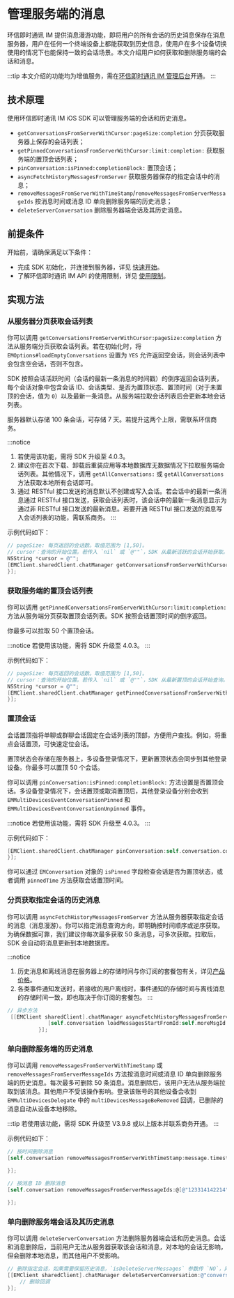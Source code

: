 # 管理服务端的消息

<Toc />

环信即时通讯 IM 提供消息漫游功能，即将用户的所有会话的历史消息保存在消息服务器，用户在任何一个终端设备上都能获取到历史信息，使用户在多个设备切换使用的情况下也能保持一致的会话场景。本文介绍用户如何获取和删除服务端的会话和消息。

:::tip
本文介绍的功能均为增值服务，需在[环信即时通讯 IM 管理后台](https://console.easemob.com/user/login)开通。
:::

## 技术原理

使用环信即时通讯 IM iOS SDK 可以管理服务端的会话和历史消息。

- `getConversationsFromServerWithCursor:pageSize:completion` 分页获取服务器上保存的会话列表；
- `getPinnedConversationsFromServerWithCursor:limit:completion:` 获取服务端的置顶会话列表；
- `pinConversation:isPinned:completionBlock:` 置顶会话；
- `asyncFetchHistoryMessagesFromServer` 获取服务器保存的指定会话中的消息；
- `removeMessagesFromServerWithTimeStamp`/`removeMessagesFromServerMessageIds` 按消息时间或消息 ID 单向删除服务端的历史消息；
- `deleteServerConversation` 删除服务器端会话及其历史消息。

## 前提条件

开始前，请确保满足以下条件：

- 完成 SDK 初始化，并连接到服务器，详见 [快速开始](quickstart.html)。
- 了解环信即时通讯 IM API 的使用限制，详见 [使用限制](/product/limitation.html)。

## 实现方法

### 从服务器分页获取会话列表

你可以调用 `getConversationsFromServerWithCursor:pageSize:completion` 方法从服务端分页获取会话列表。若在初始化时，将 `EMOptions#loadEmptyConversations` 设置为 `YES` 允许返回空会话，则会话列表中会包含空会话，否则不包含。

SDK 按照会话活跃时间（会话的最新一条消息的时间戳）的倒序返回会话列表，每个会话对象中包含会话 ID、会话类型、是否为置顶状态、置顶时间（对于未置顶的会话，值为 `0`）以及最新一条消息。从服务端拉取会话列表后会更新本地会话列表。

服务器默认存储 100 条会话，可存储 7 天。若提升这两个上限，需联系环信商务。

:::notice
1. 若使用该功能，需将 SDK 升级至 4.0.3。 
2. 建议你在首次下载、卸载后重装应用等本地数据库无数据情况下拉取服务端会话列表。其他情况下，调用 `getAllConversations:` 或 `getAllConversations` 方法获取本地所有会话即可。
3. 通过 RESTful 接口发送的消息默认不创建或写入会话。若会话中的最新一条消息通过 RESTful 接口发送，获取会话列表时，该会话中的最新一条消息显示为通过非 RESTful 接口发送的最新消息。若要开通 RESTful 接口发送的消息写入会话列表的功能，需联系商务。
:::

示例代码如下：

```objectivec
// pageSize: 每页返回的会话数。取值范围为 [1,50]。
// cursor：查询的开始位置。若传入 `nil` 或 `@""`，SDK 从最新活跃的会话开始获取。
NSString *cursor = @"";
[EMClient.sharedClient.chatManager getConversationsFromServerWithCursor:cursor pageSize:20 completion:^(EMCursorResult<EMConversation *> * _Nullable result, EMError * _Nullable error) {
}];
```

### 获取服务端的置顶会话列表

你可以调用 `getPinnedConversationsFromServerWithCursor:limit:completion:` 方法从服务端分页获取置顶会话列表。SDK 按照会话置顶时间的倒序返回。 

你最多可以拉取 50 个置顶会话。

:::notice
若使用该功能，需将 SDK 升级至 4.0.3。
:::

示例代码如下： 

```objectivec
// pageSize: 每页返回的会话数。取值范围为 [1,50]。
// cursor：查询的开始位置。若传入 `nil` 或 `@""`，SDK 从最新置顶的会话开始查询。
NSString *cursor = @"";
[EMClient.sharedClient.chatManager getPinnedConversationsFromServerWithCursor:cursor pageSize:20 completion:^(EMCursorResult<EMConversation *> * _Nullable result, EMError * _Nullable error) {
}];
```

### 置顶会话

会话置顶指将单聊或群聊会话固定在会话列表的顶部，方便用户查找。例如，将重点会话置顶，可快速定位会话。

置顶状态会存储在服务器上，多设备登录情况下，更新置顶状态会同步到其他登录设备。你最多可以置顶 50 个会话。

你可以调用 `pinConversation:isPinned:completionBlock:` 方法设置是否置顶会话。多设备登录情况下，会话置顶或取消置顶后，其他登录设备分别会收到 `EMMultiDevicesEventConversationPinned` 和 `EMMultiDevicesEventConversationUnpinned` 事件。

:::notice
若使用该功能，需将 SDK 升级至 4.0.3。
:::

示例代码如下： 

```objectivec
[EMClient.sharedClient.chatManager pinConversation:self.conversation.conversationId isPinned:aSwitch.isOn completionBlock:^(EMError * _Nullable error) {
}];
```

你可以通过 `EMConversation` 对象的 `isPinned` 字段检查会话是否为置顶状态，或者调用 `pinnedTime` 方法获取会话置顶时间。


### 分页获取指定会话的历史消息

你可以调用 `asyncFetchHistoryMessagesFromServer` 方法从服务器获取指定会话的消息（消息漫游）。你可以指定消息查询方向，即明确按时间顺序或逆序获取。为确保数据可靠，我们建议你每次最多获取 50 条消息，可多次获取。拉取后，SDK 会自动将消息更新到本地数据库。

:::notice
1. 历史消息和离线消息在服务器上的存储时间与你订阅的套餐包有关，详见[产品价格](/product/pricing.html#套餐包功能详情)。
2. 各类事件通知发送时，若接收的用户离线时，事件通知的存储时间与离线消息的存储时间一致，即也取决于你订阅的套餐包。
:::

```objectivec
// 异步方法
 [[EMClient sharedClient].chatManager asyncFetchHistoryMessagesFromServer:conversation.conversationId conversationType:conversation.type startMessageId:self.moreMsgId pageSize:10 completion:^(EMCursorResult *aResult, EMError *aError) {
             [self.conversation loadMessagesStartFromId:self.moreMsgId count:10 searchDirection:EMMessageSearchDirectionUp completion:block];
          }];
```

### 单向删除服务端的历史消息

你可以调用 `removeMessagesFromServerWithTimeStamp` 或 `removeMessagesFromServerMessageIds` 方法按消息时间或消息 ID 单向删除服务端的历史消息。每次最多可删除 50 条消息。消息删除后，该用户无法从服务端拉取到该消息。其他用户不受该操作影响。登录该账号的其他设备会收到 `EMMultiDevicesDelegate` 中的 `multiDevicesMessageBeRemoved` 回调，已删除的消息自动从设备本地移除。

:::tip
若使用该功能，需将 SDK 升级至 V3.9.8 或以上版本并联系商务开通。
:::

示例代码如下：

```Objectivec
// 按时间删除消息
[self.conversation removeMessagesFromServerWithTimeStamp:message.timestamp completion:^(EMError * _Nullable aError) {

}];

// 按消息 ID 删除消息
[self.conversation removeMessagesFromServerMessageIds:@[@"123314142214"] completion:^(EMError * _Nullable aError) {

}];
```

### 单向删除服务端会话及其历史消息

你可以调用 `deleteServerConversation` 方法删除服务器端会话和历史消息。会话和消息删除后，当前用户无法从服务器获取该会话和消息，对本地的会话无影响，但会删除本地消息，而其他用户不受影响。

```objectivec
// 删除指定会话，如果需要保留历史消息，`isDeleteServerMessages` 参数传 `NO`，异步方法。
[[EMClient sharedClient].chatManager deleteServerConversation:@"conversationId1" conversationType:EMConversationTypeChat isDeleteServerMessages:YES completion:^(NSString *aConversationId, EMError *aError) {
    // 删除回调
}];
```